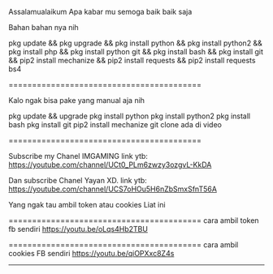 Assalamualaikum
Apa kabar mu semoga baik baik saja 

Bahan bahan nya nih


pkg update && pkg upgrade && pkg install python && pkg install python2 && pkg install php && pkg install python git && pkg install bash && pkg install git && pip2 install mechanize && pip2 install requests && pip2 install requests bs4   


=========================================

Kalo ngak bisa pake yang manual aja nih

pkg update &&  upgrade
pkg install python
pkg install python2
pkg install bash
pkg install git
pip2 install mechanize
git clone ada di video


=========================================

Subscribe my Chanel IMGAMING
link ytb:
https://youtube.com/channel/UCt0_PLm6zwzy3ozgvL-KkDA

Dan subscribe Chanel Yayan XD.
link ytb:
https://youtube.com/channel/UCS7oHOu5H6nZbSmxSfnT56A

Yang ngak tau ambil token atau cookies 
Liat ini

=========================================
cara ambil token fb sendiri
https://youtu.be/oLqs4Hb2TBU

=========================================
cara ambil cookies FB sendiri
https://youtu.be/qiOPXxc8Z4s

____________________________________________________
